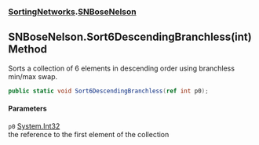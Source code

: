 ### [SortingNetworks](SortingNetworks.md 'SortingNetworks').[SNBoseNelson](SortingNetworks_SNBoseNelson.md 'SortingNetworks.SNBoseNelson')
## SNBoseNelson.Sort6DescendingBranchless(int) Method
Sorts a collection of 6 elements in descending order using branchless min/max swap.  
```csharp
public static void Sort6DescendingBranchless(ref int p0);
```
#### Parameters
<a name='SortingNetworks_SNBoseNelson_Sort6DescendingBranchless(int)_p0'></a>
`p0` [System.Int32](https://docs.microsoft.com/en-us/dotnet/api/System.Int32 'System.Int32')  
the reference to the first element of the collection
  
